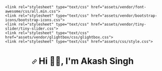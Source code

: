 	<link rel="stylesheet" type="text/css" href="assets/vendor/font-awesome/css/all.min.css">
	<link rel="stylesheet" type="text/css" href="assets/vendor/bootstrap-icons/bootstrap-icons.css">
	<link rel="stylesheet" type="text/css" href="assets/vendor/tiny-slider/tiny-slider.css">
	<link rel="stylesheet" type="text/css" href="assets/vendor/glightbox/css/glightbox.css">
	<link rel="stylesheet" type="text/css" href="assets/css/style.css">


<h1 align="center" dir="auto"><a id="user-content--hi--im-vishwa-gaurav--" class="anchor" aria-hidden="true" href="#-hi--im-vishwa-gaurav--"><svg class="octicon octicon-link" viewBox="0 0 16 16" version="1.1" width="16" height="16" aria-hidden="true"><path d="m7.775 3.275 1.25-1.25a3.5 3.5 0 1 1 4.95 4.95l-2.5 2.5a3.5 3.5 0 0 1-4.95 0 .751.751 0 0 1 .018-1.042.751.751 0 0 1 1.042-.018 1.998 1.998 0 0 0 2.83 0l2.5-2.5a2.002 2.002 0 0 0-2.83-2.83l-1.25 1.25a.751.751 0 0 1-1.042-.018.751.751 0 0 1-.018-1.042Zm-4.69 9.64a1.998 1.998 0 0 0 2.83 0l1.25-1.25a.751.751 0 0 1 1.042.018.751.751 0 0 1 .018 1.042l-1.25 1.25a3.5 3.5 0 1 1-4.95-4.95l2.5-2.5a3.5 3.5 0 0 1 4.95 0 .751.751 0 0 1-.018 1.042.751.751 0 0 1-1.042.018 1.998 1.998 0 0 0-2.83 0l-2.5 2.5a1.998 1.998 0 0 0 0 2.83Z"></path></svg></a> Hi 👋🏻, I'm Akash Singh <br> 
</h1>
